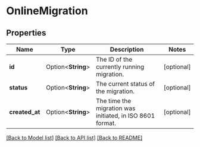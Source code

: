 # OnlineMigration

## Properties

Name | Type | Description | Notes
------------ | ------------- | ------------- | -------------
**id** | Option<**String**> | The ID of the currently running migration. | [optional]
**status** | Option<**String**> | The current status of the migration. | [optional]
**created_at** | Option<**String**> | The time the migration was initiated, in ISO 8601 format. | [optional]

[[Back to Model list]](../README.md#documentation-for-models) [[Back to API list]](../README.md#documentation-for-api-endpoints) [[Back to README]](../README.md)


